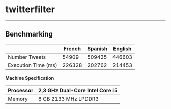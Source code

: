 # twitterfilter

---

## Benchmarking

|                     | French | Spanish | English |
|---------------------|--------|---------|---------|
| Number Tweets       | 54909  | 509435  | 446603  |
| Execution Time (ms) | 226328 | 202762  | 214453  |

**Machine Specification**

| Processor | 2,3 GHz Dual-Core Intel Core i5 |
|-----------|---------------------------------|
| Memory    | 8 GB 2133 MHz LPDDR3            |
